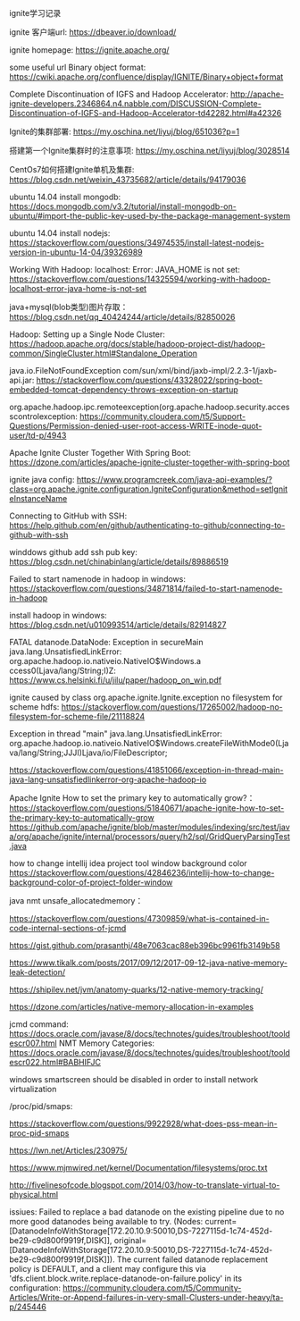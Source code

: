 ignite学习记录

ignite 客户端url:
https://dbeaver.io/download/

ignite homepage:
https://ignite.apache.org/

some useful url
Binary object format:
https://cwiki.apache.org/confluence/display/IGNITE/Binary+object+format

Complete Discontinuation of IGFS and Hadoop Accelerator:
http://apache-ignite-developers.2346864.n4.nabble.com/DISCUSSION-Complete-Discontinuation-of-IGFS-and-Hadoop-Accelerator-td42282.html#a42326

Ignite的集群部署:
https://my.oschina.net/liyuj/blog/651036?p=1

搭建第一个Ignite集群时的注意事项:
https://my.oschina.net/liyuj/blog/3028514

CentOs7如何搭建Ignite单机及集群:
https://blog.csdn.net/weixin_43735682/article/details/94179036

ubuntu 14.04 install mongodb:
https://docs.mongodb.com/v3.2/tutorial/install-mongodb-on-ubuntu/#import-the-public-key-used-by-the-package-management-system

ubuntu 14.04 install nodejs:
https://stackoverflow.com/questions/34974535/install-latest-nodejs-version-in-ubuntu-14-04/39326989

Working With Hadoop: localhost: Error: JAVA_HOME is not set:
https://stackoverflow.com/questions/14325594/working-with-hadoop-localhost-error-java-home-is-not-set

java+mysql(blob类型)图片存取：
https://blog.csdn.net/qq_40424244/article/details/82850026

Hadoop: Setting up a Single Node Cluster:
https://hadoop.apache.org/docs/stable/hadoop-project-dist/hadoop-common/SingleCluster.html#Standalone_Operation

java.io.FileNotFoundException com/sun/xml/bind/jaxb-impl/2.2.3-1/jaxb-api.jar:
https://stackoverflow.com/questions/43328022/spring-boot-embedded-tomcat-dependency-throws-exception-on-startup

org.apache.hadoop.ipc.remoteexception(org.apache.hadoop.security.accesscontrolexception:
https://community.cloudera.com/t5/Support-Questions/Permission-denied-user-root-access-WRITE-inode-quot-user/td-p/4943

Apache Ignite Cluster Together With Spring Boot:
https://dzone.com/articles/apache-ignite-cluster-together-with-spring-boot


ignite java config:
https://www.programcreek.com/java-api-examples/?class=org.apache.ignite.configuration.IgniteConfiguration&method=setIgniteInstanceName

Connecting to GitHub with SSH:
https://help.github.com/en/github/authenticating-to-github/connecting-to-github-with-ssh

winddows github add ssh pub key:
https://blog.csdn.net/chinabinlang/article/details/89886519

Failed to start namenode in hadoop in windows:
https://stackoverflow.com/questions/34871814/failed-to-start-namenode-in-hadoop

install hadoop in windows: https://blog.csdn.net/u010993514/article/details/82914827

FATAL datanode.DataNode: Exception in secureMain java.lang.UnsatisfiedLinkError: org.apache.hadoop.io.nativeio.NativeIO$Windows.a ccess0(Ljava/lang/String;I)Z:
https://www.cs.helsinki.fi/u/jilu/paper/hadoop_on_win.pdf

ignite caused by class org.apache.ignite.Ignite.exception no filesystem for scheme hdfs:
https://stackoverflow.com/questions/17265002/hadoop-no-filesystem-for-scheme-file/21118824

Exception in thread "main" java.lang.UnsatisfiedLinkError: org.apache.hadoop.io.nativeio.NativeIO$Windows.createFileWithMode0(Ljava/lang/String;JJJI)Ljava/io/FileDescriptor;

https://stackoverflow.com/questions/41851066/exception-in-thread-main-java-lang-unsatisfiedlinkerror-org-apache-hadoop-io

Apache Ignite How to set the primary key to automatically grow?：
https://stackoverflow.com/questions/51840671/apache-ignite-how-to-set-the-primary-key-to-automatically-grow
https://github.com/apache/ignite/blob/master/modules/indexing/src/test/java/org/apache/ignite/internal/processors/query/h2/sql/GridQueryParsingTest.java

how to change intellij idea project tool window background color
https://stackoverflow.com/questions/42846236/intellij-how-to-change-background-color-of-project-folder-window

java nmt unsafe_allocatedmemory：

https://stackoverflow.com/questions/47309859/what-is-contained-in-code-internal-sections-of-jcmd

https://gist.github.com/prasanthj/48e7063cac88eb396bc9961fb3149b58

https://www.tikalk.com/posts/2017/09/12/2017-09-12-java-native-memory-leak-detection/

https://shipilev.net/jvm/anatomy-quarks/12-native-memory-tracking/

https://dzone.com/articles/native-memory-allocation-in-examples

jcmd command:
https://docs.oracle.com/javase/8/docs/technotes/guides/troubleshoot/tooldescr007.html
NMT Memory Categories:
https://docs.oracle.com/javase/8/docs/technotes/guides/troubleshoot/tooldescr022.html#BABHIFJC

windows smartscreen should be disabled in order to install network virtualization

/proc/pid/smaps:

https://stackoverflow.com/questions/9922928/what-does-pss-mean-in-proc-pid-smaps

https://lwn.net/Articles/230975/

https://www.mjmwired.net/kernel/Documentation/filesystems/proc.txt

http://fivelinesofcode.blogspot.com/2014/03/how-to-translate-virtual-to-physical.html

issiues: Failed to replace a bad datanode on the existing pipeline due to no more good datanodes being available to try. (Nodes: current=[DatanodeInfoWithStorage[172.20.10.9:50010,DS-7227115d-1c74-452d-be29-c9d800f9919f,DISK]], original=[DatanodeInfoWithStorage[172.20.10.9:50010,DS-7227115d-1c74-452d-be29-c9d800f9919f,DISK]]). The current failed datanode replacement policy is DEFAULT, and a client may configure this via 'dfs.client.block.write.replace-datanode-on-failure.policy' in its configuration:
https://community.cloudera.com/t5/Community-Articles/Write-or-Append-failures-in-very-small-Clusters-under-heavy/ta-p/245446
